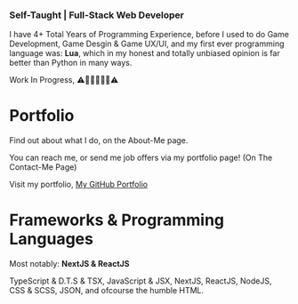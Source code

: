 
### Self-Taught | Full-Stack Web Developer

I have 4+ Total Years of Programming Experience, 
before I used to do Game Development, Game Desgin & Game UX/UI, and my first ever programming language was: **Lua**, which in my honest and totally unbiased opinion is far better than Python in many ways.


Work In Progress,
⚠️🚧🚧🚧🚧🚧⚠️

# Portfolio
Find out about what I do, on the About-Me page.

You can reach me, or send me job offers via my portfolio page! (On The Contact-Me Page)

Visit my portfolio, [My GitHub Portfolio](https://somepogprogrammer.github.io/)


# Frameworks & Programming Languages

Most notably: **NextJS & ReactJS**

TypeScript & D.T.S & TSX, JavaScript & JSX, NextJS, ReactJS, NodeJS, CSS & SCSS, JSON, and ofcourse the humble HTML.
